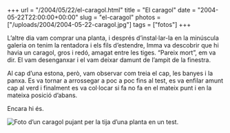 +++
url = "/2004/05/22/el-caragol.html"
title = "El caragol"
date = "2004-05-22T22:00:00+00:00"
slug = "el-caragol"
photos = ["/uploads/2004/2004-05-22-caragol.jpg"]
tags = ["fotos"]
+++

L’altre dia vam comprar una planta, i després d’instal·lar-la en la minúscula galeria on tenim la rentadora i els fils d’estendre, Imma va descobrir que hi havia un caragol, gros i redó, amagat entre les tiges. “Pareix mort”, em va dir. El vam desenganxar i el vam deixar damunt de l’ampit de la finestra.

Al cap d’una estona, però, vam observar com treia el cap, les banyes i la panxa. Es va tornar a arrossegar a poc a poc fins al test, es va enfilar amunt cap al verd i finalment es va col·locar si fa no fa en el mateix punt i en la mateixa posició d’abans.

Encara hi és.

<img src="/uploads/2004/2004-05-22-caragol.jpg" alt="Foto d’un caragol pujant per la tija d’una planta en un test." />
